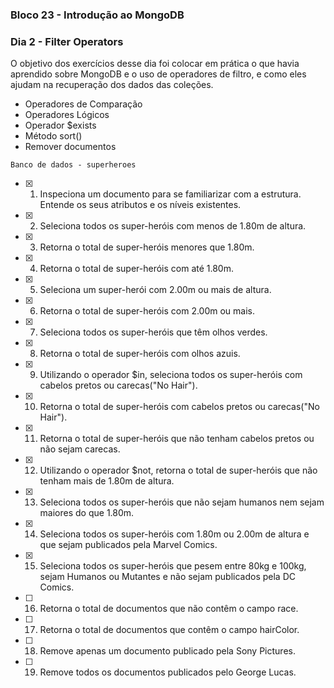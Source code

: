 ### Bloco 23 - Introdução ao MongoDB
### Dia 2 - Filter Operators

O objetivo dos exercícios desse dia foi colocar em prática o que havia aprendido sobre MongoDB e o uso de operadores de filtro, e como eles ajudam na recuperação dos dados das coleções.

  - Operadores de Comparação
  - Operadores Lógicos
  - Operador $exists
  - Método sort()
  - Remover documentos
  
`Banco de dados - superheroes`

- [x] 1. Inspeciona um documento para se familiarizar com a estrutura. Entende os seus atributos e os níveis existentes.
- [x] 2. Seleciona todos os super-heróis com menos de 1.80m de altura.
- [x] 3. Retorna o total de super-heróis menores que 1.80m.
- [x] 4. Retorna o total de super-heróis com até 1.80m.
- [x] 5. Seleciona um super-herói com 2.00m ou mais de altura.
- [x] 6. Retorna o total de super-heróis com 2.00m ou mais.
- [x] 7. Seleciona todos os super-heróis que têm olhos verdes.
- [x] 8. Retorna o total de super-heróis com olhos azuis.
- [x] 9. Utilizando o operador $in, seleciona todos os super-heróis com cabelos pretos ou carecas("No Hair").
- [x] 10. Retorna o total de super-heróis com cabelos pretos ou carecas("No Hair").
- [x] 11. Retorna o total de super-heróis que não tenham cabelos pretos ou não sejam carecas.
- [x] 12. Utilizando o operador $not, retorna o total de super-heróis que não tenham mais de 1.80m de altura.
- [x] 13. Seleciona todos os super-heróis que não sejam humanos nem sejam maiores do que 1.80m.
- [x] 14. Seleciona todos os super-heróis com 1.80m ou 2.00m de altura e que sejam publicados pela Marvel Comics.
- [x] 15. Seleciona todos os super-heróis que pesem entre 80kg e 100kg, sejam Humanos ou Mutantes e não sejam publicados pela DC Comics.
- [ ] 16. Retorna o total de documentos que não contêm o campo race.
- [ ] 17. Retorna o total de documentos que contêm o campo hairColor.
- [ ] 18. Remove apenas um documento publicado pela Sony Pictures.
- [ ] 19. Remove todos os documentos publicados pelo George Lucas.
